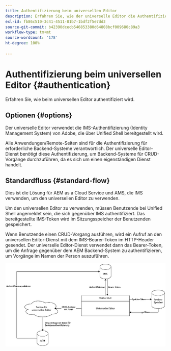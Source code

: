 ```yaml
---
title: Authentifizierung beim universellen Editor
description: Erfahren Sie, wie der universelle Editor die Authentifizierung mit Adobe Identity Management System (IMS) durchführt.
exl-id: fb86c510-3c41-4511-81b7-1bdf2f5e7dd3
source-git-commit: b42390dcecb546853380d64808bcf009680c89a3
workflow-type: tm+mt
source-wordcount: '178'
ht-degree: 100%

---
```



# Authentifizierung beim universellen Editor {#authentication}

Erfahren Sie, wie beim universellen Editor authentifiziert wird.

## Optionen {#options}

Der universelle Editor verwendet die IMS-Authentifizierung (Identity Management System) von Adobe, die über Unified Shell bereitgestellt wird.

Alle Anwendungen/Remote-Seiten sind für die Authentifizierung für erforderliche Backend-Systeme verantwortlich. Der universelle Editor-Dienst benötigt diese Authentifizierung, um Backend-Systeme für CRUD-Vorgänge durchzuführen, da es sich um einen eigenständigen Dienst handelt.

## Standardfluss {#standard-flow}

Dies ist die Lösung für AEM as a Cloud Service und AMS, die IMS verwenden, um den universellen Editor zu verwenden.

Um den universellen Editor zu verwenden, müssen Benutzende bei Unified Shell angemeldet sein, die sich gegenüber IMS authentifiziert. Das bereitgestellte IMS-Token wird im Sitzungsspeicher der Benutzenden gespeichert.

Wenn Benutzende einen CRUD-Vorgang ausführen, wird ein Aufruf an den universellen Editor-Dienst mit dem IMS-Bearer-Token im HTTP-Header gesendet. Der universelle Editor-Dienst verwendet dann das Bearer-Token, um die Anfrage gegenüber dem AEM Backend-System zu authentifizieren, um Vorgänge im Namen der Person auszuführen.

![Standard-Authentifizierungablauf](assets/standard-flow.png)
